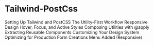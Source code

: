 # Tailwind-PostCss
Setting Up Tailwind and PostCSS
The Utility-First Workflow
Responsive Design
Hover, Focus, and Active Styles
Composing Utilities with @apply
Extracting Reusable Components
Customizing Your Design System
Optimizing for Production
Form Creations
Menu Added (Responsive)
